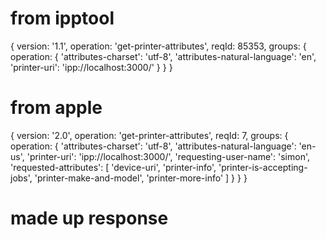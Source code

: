 # from ipptool

{ version: '1.1',
  operation: 'get-printer-attributes',
  reqId: 85353,
  groups: 
   { operation: 
      { 'attributes-charset': 'utf-8',
        'attributes-natural-language': 'en',
        'printer-uri': 'ipp://localhost:3000/' } } }

# from apple

{ version: '2.0',
  operation: 'get-printer-attributes',
  reqId: 7,
  groups: 
   { operation: 
      { 'attributes-charset': 'utf-8',
        'attributes-natural-language': 'en-us',
        'printer-uri': 'ipp://localhost:3000/',
        'requesting-user-name': 'simon',
        'requested-attributes': [ 'device-uri',
								  'printer-info',
								  'printer-is-accepting-jobs',
								  'printer-make-and-model',
								  'printer-more-info' ] } } }

# made up response
